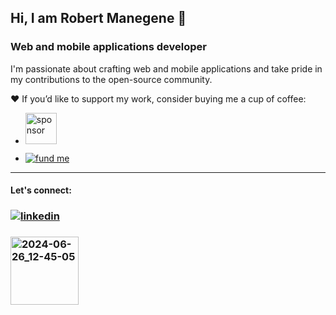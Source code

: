 ## Hi, I am Robert Manegene 👋
### Web and mobile applications developer
I'm passionate about crafting web and mobile applications and take pride in my contributions to the open-source community.

❤️ If you’d like to support my work, consider buying me a cup of coffee:
- <a href="https://github.com/sponsors/manegene"> <img src ="https://github.com/manegene/manegene/assets/13959629/c6ae6d64-c574-4b0b-9b72-a233da5bb0ca" alt="sponsor" width =50 ></a>

- [![fund me](https://www.paypalobjects.com/en_US/i/btn/btn_donateCC_LG.gif)](https://www.paypal.com/donate/?hosted_button_id=XMQSX7J83V5AN)
*** 
#### Let's connect:

### [![linkedin](https://github-production-user-asset-6210df.s3.amazonaws.com/13959629/257810439-b3caca50-ea0b-4a06-862e-af8cd3d6a233.png)](https://www.linkedin.com/in/robertmanegene) 
### [<img width="109" alt="2024-06-26_12-45-05" src="https://github.com/manegene/manegene/assets/13959629/7bc1378d-beec-46a3-b586-deae4154d08d">](https://join.skype.com/invite/p86gNP3zmGfW)

